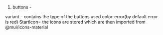 <!-- The basic features of MUI as implemented in the project and beyond -->
1. buttons - 
<!-- <Button variant="contained" color="error" startIcon={<SettingsIcon/>} size="large">settings</Button> -->
variant - contains the type of the buttons used
color-error(by default error is red)
StartIcon= the icons are stored which are then imported from @mui/icons-material


<!-- creating out own themes
export const theme = createTheme({
    palette:{
        primary:{
            main:"#17460a5",
            light:"skyblue"
        },
        secondary:{
            main:"#15c630"
        }
    }
}) -->

<!-- incorporating our own themes -->
<!-- <ThemeProvider theme={theme}>
    <App />
</ThemeProvider> -->

 <!-- we can create custom elements using this emotion which means txts written within these custom elemnents will have all styles as given
  NOTE : THE VARIABLE NAMES OUT HERE FOLLOW PASCAL CASING
  const GreenButton = styled(Button)(
    {
      backgroundColor:"green",
      color:"black",
      "&:hover":{
      backgroundColor:"black ",
      color:"green",
      }
    }
  ) -->
